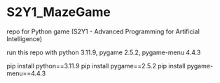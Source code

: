 # S2Y1_MazeGame
repo for Python game (S2Y1 - Advanced Programming for Artificial Intelligence)

run this repo with python 3.11.9, pygame 2.5.2, pygame-menu 4.4.3

pip install python==3.11.9
pip install pygame==2.5.2
pip install pygame-menu==4.4.3
